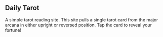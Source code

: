 ## Daily Tarot
A simple tarot reading site. This site pulls a single tarot card from the major arcana in either upright or reversed position. Tap the card to reveal your fortune!
